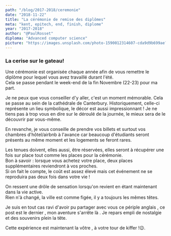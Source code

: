 ```yaml
---
path: "/blog/2017-2018/ceremonie"
date: "2018-11-22"
title: "La cérémonie de remise des diplômes"
meta: "kent, epitech, end, finish, diplome"
year: "2017-2018"
author: "@PaulRosset"
diploma: "Advanced computer science"
picture: "https://images.unsplash.com/photo-1590012314607-cda9d9b699ae?ixlib=rb-4.0.3&ixid=M3wxMjA3fDB8MHxwaG90by1wYWdlfHx8fGVufDB8fHx8fA%3D%3D&auto=format&fit=crop&w=1471&q=80"
---
```


### La cerise sur le gateau!

Une cérémonie est organisée chaque année afin de vous remettre le diplôme pour lequel vous avez travaillé durant l'été.  
Cela se passe pendant le week-end de la fin Novembre (22-23) pour ma part.

Je ne peux que vous conseiller d'y aller, c'est un moment mémorable.
Cela se passe au sein de la cathédrale de Canterbury. Historiquement, celle-ci représente un lieu symbolique, le décor est aussi impressionnant !
Je ne tiens pas à trop vous en dire sur le déroulé de la journée, le mieux sera de le découvrir par vous-même.

En revanche, je vous conseille de prendre vos billets et surtout vos chambres d'hôtel/airbnb à l'avance car beaucoup d'étudiants seront présents au même moment et les logements se feront rares.

Les tenues doivent, elles aussi, être réservées, elles seront à récupérer une fois sur place tout comme les places pour la cérémonie.  
Bon à savoir : lorsque vous achetez votre place, deux places supplémentaires reviendront à vos proches.  
Si on fait le compte, le coût est assez élevé mais cet événement ne se reproduira pas deux fois dans votre vie !

On ressent une drôle de sensation lorsqu'on revient en étant maintenant dans la vie active.  
Rien n'à changé, la ville est comme figée, il y a toujours les mêmes têtes.

Je suis en tout cas ravi d'avoir pu partager avec vous ce périple anglais , ce post est le dernier , mon aventure s'arrête là . Je repars empli de nostalgie et des souvenirs plein la tête.

Cette expérience est maintenant la vôtre , à votre tour de kiffer !😉.
